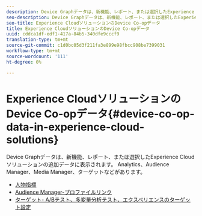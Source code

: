 ```yaml
---
description: Device Graphデータは、新機能、レポート、または選択したExperience Cloudソリューションの追加データに表示されます。 Analytics、Audience Manager、Media Manager、ターゲットなどがあります。
seo-description: Device Graphデータは、新機能、レポート、または選択したExperience Cloudソリューションの追加データに表示されます。 Analytics、Audience Manager、Media Manager、ターゲットなどがあります。
seo-title: Experience CloudソリューションのDevice Co-opデータ
title: Experience CloudソリューションのDevice Co-opデータ
uuid: cddca1df-edf1-417a-84b5-340dfe9cccf9
translation-type: tm+mt
source-git-commit: c1d0bc05d3f211fa3e899e98fbcc908be7399031
workflow-type: tm+mt
source-wordcount: '111'
ht-degree: 0%

---
```



# Experience CloudソリューションのDevice Co-opデータ{#device-co-op-data-in-experience-cloud-solutions}

Device Graphデータは、新機能、レポート、または選択したExperience Cloudソリューションの追加データに表示されます。 Analytics、Audience Manager、Media Manager、ターゲットなどがあります。

* [人物指標](people.md)
* [Audience Manager-プロファイルリンク](proflie-link.md)
* [ターゲット- A/Bテスト、多変量分析テスト、エクスペリエンスのターゲット設定](target.md)
